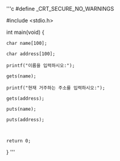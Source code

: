 '''c
#define _CRT_SECURE_NO_WARNINGS

#include <stdio.h>

int main(void)
{

	char name[100];
	
	char address[100];
	
	printf("이름을 입력하시오:");
	
	gets(name);

	printf("현재 거주하는 주소를 입력하시오:");
	
	gets(address);
	
	puts(name);
	
	puts(address);
	


	return 0;
}
'''
